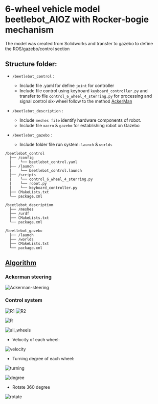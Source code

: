 # 6-wheel vehicle model beetlebot_AIOZ with Rocker-bogie mechanism

The model was created from Solidworks and transfer to gazebo to define the ROS/gazebo/control section

## Structure folder:
- `/beetlebot_control` : 
  *  Include file .yaml for define `joint` for controller
  *  Include file control using keyboard `keyboard_controller.py` and  transfer to file `control_6_wheel_4_sterring.py` for processing and signal control six-wheel follow to the method [AckerMan](#ackerman-steering)

- `/beetlebot_description` : 
  *  Include `meshes file` identify hardware components of robot.
  *  Include file `xacro` & `gazebo`  for establishing robot on Gazebo

- `/beetlebot_gazebo` : 
  *  Include folder  file run system: `launch` & `worlds`

```
/beetlebot_control
  ├── /config
  |    └── beetlebot_control.yaml
  ├── /launch
  |    └── beetlebot_control.launch
  ├── /scripts
  |    └── control_6_wheel_4_sterring.py
  |    └── robot.py
  |    └── keyboard_controller.py
  ├── CMakeLists.txt
  └── package.xml

/beetlebot_description 
  ├── /meshes
  ├── /urdf
  ├── CMakeLists.txt
  └── package.xml

/beetlebot_gazebo 
  ├── /launch
  ├── /worlds
  ├── CMakeLists.txt
  └── package.xml

```

## [Algorithm](https://github.com/nasa-jpl/open-source-rover/blob/master/Software/Software%20Controls.pdf)
### Ackerman steering

![Ackerman-steering](./images/Ackerman.png)

### Control system

![R1](./images/R1.png)
![R2](./images/R2.png)

![R](./images/R.png)

![all_wheels](./images/all_wheels.png)

* Velocity of each wheel:

![velocity](./images/speed.png)

* Turning degree of each wheel:

![turning](./images/turning.png)

![degree](./images/degree.png)

* Rotate 360 degree

![rotate](./images/rotate.png)

